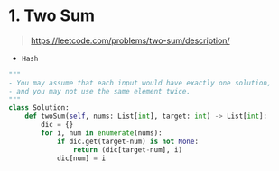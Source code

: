# 1. Two Sum
> https://leetcode.com/problems/two-sum/description/

- `Hash`

```py
"""
- You may assume that each input would have exactly one solution, 
- and you may not use the same element twice.
"""
class Solution:
    def twoSum(self, nums: List[int], target: int) -> List[int]:
        dic = {}
        for i, num in enumerate(nums):
            if dic.get(target-num) is not None:
                return (dic[target-num], i)
            dic[num] = i
```

